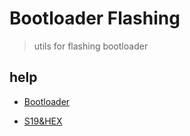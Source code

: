 # Bootloader Flashing

> utils for flashing bootloader

## help

- [Bootloader](https://www.canfd.net/bootloader.html)

- [S19&HEX](https://www.canfd.net/s19.html)

